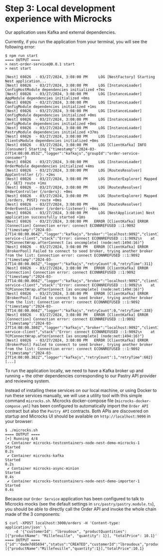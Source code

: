 # Step 3: Local development experience with Microcks

Our application uses Kafka and external dependencies.

Currently, if you run the application from your terminal, you will see the following error:

```shell
$ npm run start
==== OUTPUT ====
> nest-order-service@0.0.1 start
> nest start

[Nest] 69826  - 03/27/2024, 3:08:00 PM     LOG [NestFactory] Starting Nest application...
[Nest] 69826  - 03/27/2024, 3:08:00 PM     LOG [InstanceLoader] ConfigHostModule dependencies initialized +7ms
[Nest] 69826  - 03/27/2024, 3:08:00 PM     LOG [InstanceLoader] AppModule dependencies initialized +0ms
[Nest] 69826  - 03/27/2024, 3:08:00 PM     LOG [InstanceLoader] ConfigModule dependencies initialized +1ms
[Nest] 69826  - 03/27/2024, 3:08:00 PM     LOG [InstanceLoader] ConfigModule dependencies initialized +0ms
[Nest] 69826  - 03/27/2024, 3:08:00 PM     LOG [InstanceLoader] ConfigModule dependencies initialized +0ms
[Nest] 69826  - 03/27/2024, 3:08:00 PM     LOG [InstanceLoader] PastryModule dependencies initialized +37ms
[Nest] 69826  - 03/27/2024, 3:08:00 PM     LOG [InstanceLoader] ClientsModule dependencies initialized +0ms
[Nest] 69826  - 03/27/2024, 3:08:00 PM     LOG [ClientKafka] INFO [Consumer] Starting {"timestamp":"2024-03-27T14:08:00.053Z","logger":"kafkajs","groupId":"order-service-consumer"}
[Nest] 69826  - 03/27/2024, 3:08:00 PM     LOG [InstanceLoader] OrderModule dependencies initialized +4ms
[Nest] 69826  - 03/27/2024, 3:08:00 PM     LOG [RoutesResolver] AppController {/}: +2ms
[Nest] 69826  - 03/27/2024, 3:08:00 PM     LOG [RouterExplorer] Mapped {/, GET} route +1ms
[Nest] 69826  - 03/27/2024, 3:08:00 PM     LOG [RoutesResolver] OrderController {/orders}: +0ms
[Nest] 69826  - 03/27/2024, 3:08:00 PM     LOG [RouterExplorer] Mapped {/orders, POST} route +0ms
[Nest] 69826  - 03/27/2024, 3:08:00 PM     LOG [RoutesResolver] OrderEventListener {/orders-listener}: +0ms
[Nest] 69826  - 03/27/2024, 3:08:00 PM     LOG [NestApplication] Nest application successfully started +1ms
[Nest] 69826  - 03/27/2024, 3:08:00 PM   ERROR [ClientKafka] ERROR [Connection] Connection error: connect ECONNREFUSED ::1:9092 {"timestamp":"2024-03-27T14:08:00.064Z","logger":"kafkajs","broker":"localhost:9092","clientId":"order-service-client","stack":"Error: connect ECONNREFUSED ::1:9092\n    at TCPConnectWrap.afterConnect [as oncomplete] (node:net:1494:16)"}
[Nest] 69826  - 03/27/2024, 3:08:00 PM   ERROR [ClientKafka] ERROR [BrokerPool] Failed to connect to seed broker, trying another broker from the list: Connection error: connect ECONNREFUSED ::1:9092 {"timestamp":"2024-03-27T14:08:00.065Z","logger":"kafkajs","retryCount":0,"retryTime":311}
[Nest] 69826  - 03/27/2024, 3:08:00 PM   ERROR [ClientKafka] ERROR [Connection] Connection error: connect ECONNREFUSED ::1:9092 {"timestamp":"2024-03-27T14:08:00.066Z","logger":"kafkajs","broker":"localhost:9092","clientId":"order-service-client","stack":"Error: connect ECONNREFUSED ::1:9092\n    at TCPConnectWrap.afterConnect [as oncomplete] (node:net:1494:16)"}
[Nest] 69826  - 03/27/2024, 3:08:00 PM   ERROR [ClientKafka] ERROR [BrokerPool] Failed to connect to seed broker, trying another broker from the list: Connection error: connect ECONNREFUSED ::1:9092 {"timestamp":"2024-03-27T14:08:00.066Z","logger":"kafkajs","retryCount":0,"retryTime":338}
[Nest] 69826  - 03/27/2024, 3:08:00 PM   ERROR [ClientKafka] ERROR [Connection] Connection error: connect ECONNREFUSED ::1:9092 {"timestamp":"2024-03-27T14:08:00.380Z","logger":"kafkajs","broker":"localhost:9092","clientId":"order-service-client","stack":"Error: connect ECONNREFUSED ::1:9092\n    at TCPConnectWrap.afterConnect [as oncomplete] (node:net:1494:16)"}
[Nest] 69826  - 03/27/2024, 3:08:00 PM   ERROR [ClientKafka] ERROR [BrokerPool] Failed to connect to seed broker, trying another broker from the list: Connection error: connect ECONNREFUSED ::1:9092 {"timestamp":"2024-03-27T14:08:00.382Z","logger":"kafkajs","retryCount":1,"retryTime":602}
[...]
```

To run the application locally, we need to have a Kafka broker up and running + the other dependencies corresponding to our Pastry API provider and reviewing system.

Instead of installing these services on our local machine, or using Docker to run these services manually,
we will use a utility tool with this simple command `microcks.sh`. Microcks docker-compose file (`microcks-docker-compose.yml`)
has been configured to automatically import the `Order API` contract but also the `Pastry API` contracts. Both APIs are discovered on startup
and Microcks UI should be available on `http://localhost:9090` in your browser:

```shell
$ ./microcks.sh
==== OUTPUT ====
[+] Running 4/4
 ✔ Container microcks-testcontainers-node-nest-demo-microcks-1  Started                                                                                                                         0.2s 
 ✔ Container microcks-kafka                                     Started                                                                                                                         0.2s 
 ✔ Container microcks-async-minion                              Started                                                                                                                         0.4s 
 ✔ Container microcks-testcontainers-node-nest-demo-importer-1  Started                                                                                                                         0.4s
```

Because our `Order Service` application has been configured to talk to Microcks mocks (see the default settings in `src/pastry/pastry.module.ts`),
you should be able to directly call the Order API and invoke the whole chain made of the 3 components:

```shell
$ curl -XPOST localhost:3000/orders -H 'Content-type: application/json' \
    -d '{"customerId": "lbroudoux", "productQuantities": [{"productName": "Millefeuille", "quantity": 1}], "totalPrice": 10.1}'
==== OUTPUT ====
{"id":"dade7d85694","status":"CREATED","customerId":"lbroudoux","productQuantities":[{"productName":"Millefeuille","quantity":1}],"totalPrice":10.1}
```
